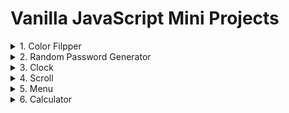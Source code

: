 # Vanilla JavaScript Mini Projects

<details>
  <summary>1. Color Filpper</summary>
  
[<img src = "https://user-images.githubusercontent.com/76716519/197537546-c695e41c-8fe1-4e57-ad23-a78818d8834e.gif" width="50%">](./color-filpper#-what-i-made)
</details>
<details>
  <summary>2. Random Password Generator</summary>

[<img src = "https://user-images.githubusercontent.com/76716519/132008821-cb36f513-d0ee-43e2-89b7-a373a9307b69.gif" width="50%">](./random-password-generator#-what-i-made)

</details>
<details>
  <summary>3. Clock</summary>

[<img src = "https://user-images.githubusercontent.com/76716519/132076438-1d8d5566-106a-4878-9325-6e224c71e97e.gif" width="50%">](./clock#-what-i-made)

</details>
<details>
  <summary>4. Scroll</summary>

[<img src = "https://user-images.githubusercontent.com/76716519/197827275-66f4fe9a-423c-4f64-875f-addadab74c3a.gif" width="50%">](./scroll#-what-i-made)

</details>
<details>
  <summary>5. Menu</summary>

[<img src = "https://user-images.githubusercontent.com/76716519/197828585-002ef495-b6f7-4130-a8a5-7ea1bc23aabc.gif" width="50%">](./menu#-what-i-made)

</details>
<details>
  <summary>6. Calculator</summary>

[<img src = "https://user-images.githubusercontent.com/76716519/132009917-a8681291-4b70-4838-9f2f-813bf167a454.gif" width="50%">](./calculator#-what-i-made)

</details>
